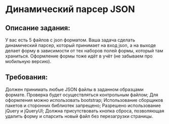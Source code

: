 # Динамический парсер JSON

## Описание задания:
У вас есть 5 файлов c json форматом. Ваша задача сделать динамический парсер, который принимает на вход json, а на выходе делает форму в зависимости от тех наборов полей формы, который там храниться. Оформление формы тоже идёт в учёт (не забываем про мобильную версию).

## Требования:
Должен принимать любые JSON файлы в заданном образцами формате. Проверка будет осуществляться контрольным файлом;
Для оформления можно использовать bootstrap;
Использование сборщиков пакетов и сторонних библиотек запрещено;
Разрешено использование jQuery и jQueryUI;
Должна присутствовать кнопка сброса, позволяющая удалить форму и спарсить новый файл без перезагрузки страницы.
